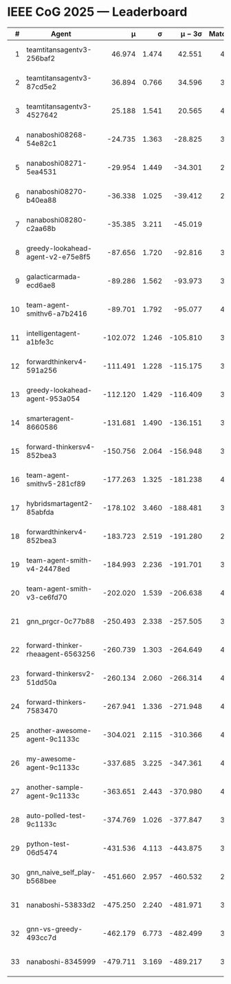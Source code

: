 # IEEE CoG 2025 — Leaderboard

| # | Agent | μ | σ | μ − 3σ | Matches | Updated |
|---:|---|---:|---:|---:|---:|---|
| 1 | teamtitansagentv3-256baf2 | 46.974 | 1.474 | 42.551 | 4192 | 2025-08-28 06:30 |
| 2 | teamtitansagentv3-87cd5e2 | 36.894 | 0.766 | 34.596 | 3898 | 2025-08-28 06:30 |
| 3 | teamtitansagentv3-4527642 | 25.188 | 1.541 | 20.565 | 4134 | 2025-08-28 06:30 |
| 4 | nanaboshi08268-54e82c1 | -24.735 | 1.363 | -28.825 | 3798 | 2025-08-28 06:30 |
| 5 | nanaboshi08271-5ea4531 | -29.954 | 1.449 | -34.301 | 2320 | 2025-08-28 06:30 |
| 6 | nanaboshi08270-b40ea88 | -36.338 | 1.025 | -39.412 | 2758 | 2025-08-28 06:30 |
| 7 | nanaboshi08280-c2aa68b | -35.385 | 3.211 | -45.019 | 540 | 2025-08-28 06:30 |
| 8 | greedy-lookahead-agent-v2-e75e8f5 | -87.656 | 1.720 | -92.816 | 3074 | 2025-08-28 06:30 |
| 9 | galacticarmada-ecd6ae8 | -89.286 | 1.562 | -93.973 | 3540 | 2025-08-28 06:30 |
| 10 | team-agent-smithv6-a7b2416 | -89.701 | 1.792 | -95.077 | 4140 | 2025-08-28 06:30 |
| 11 | intelligentagent-a1bfe3c | -102.072 | 1.246 | -105.810 | 3813 | 2025-08-28 06:30 |
| 12 | forwardthinkerv4-591a256 | -111.491 | 1.228 | -115.175 | 3302 | 2025-08-28 06:30 |
| 13 | greedy-lookahead-agent-953a054 | -112.120 | 1.429 | -116.409 | 3834 | 2025-08-28 06:30 |
| 14 | smarteragent-8660586 | -131.681 | 1.490 | -136.151 | 3248 | 2025-08-28 06:30 |
| 15 | forward-thinkersv4-852bea3 | -150.756 | 2.064 | -156.948 | 3195 | 2025-08-28 06:30 |
| 16 | team-agent-smithv5-281cf89 | -177.263 | 1.325 | -181.238 | 4040 | 2025-08-28 06:30 |
| 17 | hybridsmartagent2-85abfda | -178.102 | 3.460 | -188.481 | 3269 | 2025-08-28 06:30 |
| 18 | forwardthinkerv4-852bea3 | -183.723 | 2.519 | -191.280 | 2949 | 2025-08-28 06:30 |
| 19 | team-agent-smith-v4-24478ed | -184.993 | 2.236 | -191.701 | 3794 | 2025-08-28 06:30 |
| 20 | team-agent-smith-v3-ce6fd70 | -202.020 | 1.539 | -206.638 | 4074 | 2025-08-28 06:30 |
| 21 | gnn_prgcr-0c77b88 | -250.493 | 2.338 | -257.505 | 3320 | 2025-08-28 06:30 |
| 22 | forward-thinker-rheaagent-6563256 | -260.739 | 1.303 | -264.649 | 4302 | 2025-08-28 06:30 |
| 23 | forward-thinkersv2-51dd50a | -260.134 | 2.060 | -266.314 | 4302 | 2025-08-28 06:30 |
| 24 | forward-thinkers-7583470 | -267.941 | 1.336 | -271.948 | 4020 | 2025-08-28 06:30 |
| 25 | another-awesome-agent-9c1133c | -304.021 | 2.115 | -310.366 | 4480 | 2025-08-28 06:30 |
| 26 | my-awesome-agent-9c1133c | -337.685 | 3.225 | -347.361 | 4680 | 2025-08-28 06:30 |
| 27 | another-sample-agent-9c1133c | -363.651 | 2.443 | -370.980 | 4100 | 2025-08-28 06:30 |
| 28 | auto-polled-test-9c1133c | -374.769 | 1.026 | -377.847 | 3560 | 2025-08-28 06:30 |
| 29 | python-test-06d5474 | -431.536 | 4.113 | -443.875 | 3450 | 2025-08-28 06:30 |
| 30 | gnn_naive_self_play-b568bee | -451.660 | 2.957 | -460.532 | 2860 | 2025-08-28 06:30 |
| 31 | nanaboshi-53833d2 | -475.250 | 2.240 | -481.971 | 3400 | 2025-08-28 06:30 |
| 32 | gnn-vs-greedy-493cc7d | -462.179 | 6.773 | -482.499 | 3720 | 2025-08-28 06:30 |
| 33 | nanaboshi-8345999 | -479.711 | 3.169 | -489.217 | 3510 | 2025-08-28 06:30 |

